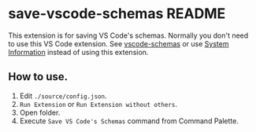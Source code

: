 # save-vscode-schemas README

This extension is for saving VS Code's schemas.
Normally you don't need to use this VS Code extension.
See [vscode-schemas](https://github.com/wraith13/vscode-schemas) or use [System Information](https://marketplace.visualstudio.com/items?itemName=wraith13.sysinfo-vscode) instead of using this extension.

## How to use.

1. Edit `./source/config.json`.
2. `Run Extension` or `Run Extension without others`.
3. Open folder.
4. Execute `Save VS Code's Schemas` command from Command Palette.
